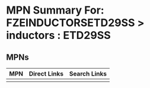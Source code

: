 



# MPN Summary For: FZEINDUCTORSETD29SS > inductors : ETD29SS

## MPNs
  

|MPN|Direct Links|Search Links|
| :--- | :--- | :--- |
||||

